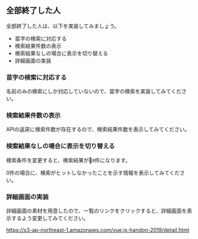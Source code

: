 ## 全部終了した人

全部終了した人は、以下を実装してみましょう。

* 苗字の検索に対応する
* 検索結果件数の表示
* 検索結果なしの場合に表示を切り替える
* 詳細画面の実装

### 苗字の検索に対応する

名前のみの検索にしか対応していないので、苗字の検索を実装してみてください。

### 検索結果件数の表示

APIの返戻に検索件数が存在するので、検索結果件数を表示してみてください。

### 検索結果なしの場合に表示を切り替える

検索条件を変更すると、検索結果が`0`件になります。

0件の場合に、検索がヒットしなかったことを示す情報を表示してみてください。

### 詳細画面の実装

詳細画面の素材を用意したので、一覧のリンクをクリックすると、詳細画面を表示するよう変更してみてください。

https://s3-ap-northeast-1.amazonaws.com/vue.js-handon-2019/detail.html

